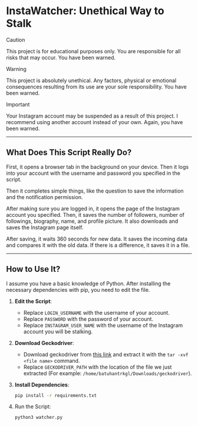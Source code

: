 # InstaWatcher: Unethical Way to Stalk

> [!CAUTION]  
> This project is for educational purposes only. You are responsible for all risks that may occur. You have been warned.

> [!WARNING]  
> This project is absolutely unethical. Any factors, physical or emotional consequences resulting from its use are your sole responsibility. You have been warned.

> [!IMPORTANT]  
> Your Instagram account may be suspended as a result of this project. I recommend using another account instead of your own. Again, you have been warned.

---

## What Does This Script Really Do?

First, it opens a browser tab in the background on your device. Then it logs into your account with the username and password you specified in the script.

Then it completes simple things, like the question to save the information and the notification permission.

After making sure you are logged in, it opens the page of the Instagram account you specified. Then, it saves the number of followers, number of followings, biography, name, and profile picture. It also downloads and saves the Instagram page itself.

After saving, it waits 360 seconds for new data. It saves the incoming data and compares it with the old data. If there is a difference, it saves it in a file.

---

## How to Use It?

I assume you have a basic knowledge of Python. After installing the necessary dependencies with pip, you need to edit the file.

1. **Edit the Script**:
   - Replace `LOGIN_USERNAME` with the username of your account.
   - Replace `PASSWORD` with the password of your account.
   - Replace `INSTAGRAM_USER_NAME` with the username of the Instagram account you will be stalking.

2. **Download Geckodriver**:
   - Download geckodriver from [this link](https://github.com/mozilla/geckodriver/releases) and extract it with the `tar -xvf <file name>` command.
   - Replace `GECKODRIVER_PATH` with the location of the file we just extracted (For example: `/home/batuhantrkgl/Downloads/geckodriver`).

3. **Install Dependencies**:
   ```bash
   pip install -r requirements.txt

4. Run the Script:
    ```bash
    python3 watcher.py
    ```